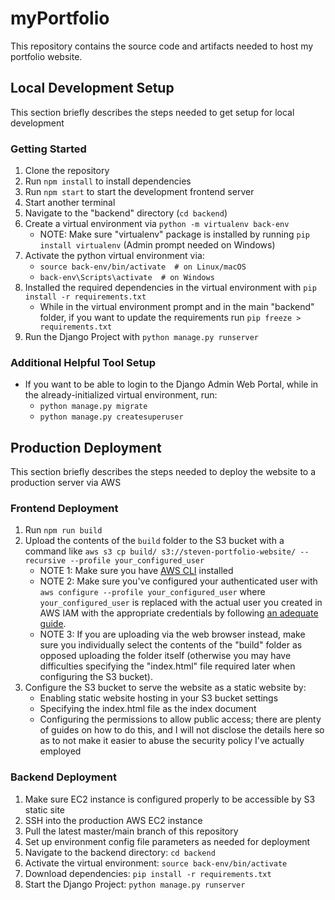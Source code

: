 # myPortfolio
This repository contains the source code and artifacts needed to host my portfolio website.

## Local Development Setup
This section briefly describes the steps needed to get setup for local development

### Getting Started
1. Clone the repository
2. Run `npm install` to install dependencies
3. Run `npm start` to start the development frontend server
4. Start another terminal
5. Navigate to the "backend" directory (`cd backend`)
6. Create a virtual environment via `python -m virtualenv back-env`
    * NOTE: Make sure "virtualenv" package is installed by running `pip install virtualenv` (Admin prompt needed on Windows)
7. Activate the python virtual environment via:
    * `source back-env/bin/activate  # on Linux/macOS`
    * `back-env\Scripts\activate  # on Windows`
8. Installed the required dependencies in the virtual environment with `pip install -r requirements.txt`
    * While in the virtual environment prompt and in the main "backend" folder, if you want to update the requirements run `pip freeze > requirements.txt`
9. Run the Django Project with `python manage.py runserver`

### Additional Helpful Tool Setup
- If you want to be able to login to the Django Admin Web Portal, while in the already-initialized virtual environment, run:
    * `python manage.py migrate`
    * `python manage.py createsuperuser`

## Production Deployment
This section briefly describes the steps needed to deploy the website to a production server via AWS

### Frontend Deployment
1. Run `npm run build`
2. Upload the contents of the `build` folder to the S3 bucket with a command like `aws s3 cp build/ s3://steven-portfolio-website/ --recursive --profile your_configured_user`
    * NOTE 1: Make sure you have [AWS CLI](https://docs.aws.amazon.com/cli/latest/userguide/getting-started-install.html) installed
    * NOTE 2: Make sure you've configured your authenticated user with `aws configure --profile your_configured_user` where `your_configured_user` is replaced with the actual user you created in AWS IAM with the appropriate credentials by following [an adequate guide](https://learnaws.io/blog/use-aws-cli-in-windows).
    * NOTE 3: If you are uploading via the web browser instead, make sure you individually select the contents of the "build" folder as opposed uploading the folder itself (otherwise you may have difficulties specifying the "index.html" file required later when configuring the S3 bucket).
3. Configure the S3 bucket to serve the website as a static website by:
    * Enabling static website hosting in your S3 bucket settings
    * Specifying the index.html file as the index document
    * Configuring the permissions to allow public access; there are plenty of guides on how to do this, and I will not disclose the details here so as to not make it easier to abuse the security policy I've actually employed

### Backend Deployment
1. Make sure EC2 instance is configured properly to be accessible by S3 static site
2. SSH into the production AWS EC2 instance
3. Pull the latest master/main branch of this repository
4. Set up environment config file parameters as needed for deployment
5. Navigate to the backend directory: `cd backend`
6. Activate the virtual environment: `source back-env/bin/activate`
7. Download dependencies: `pip install -r requirements.txt`
8. Start the Django Project: `python manage.py runserver`
